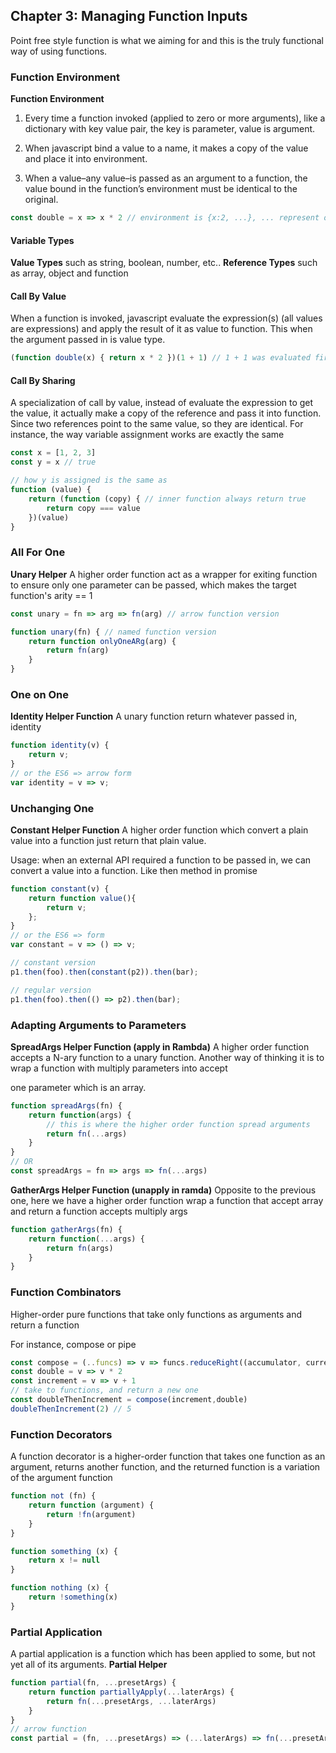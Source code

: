 ## Chapter 3: Managing Function Inputs

Point free style function is what we aiming for and this is the truly functional way of using functions.

### Function Environment

**Function Environment**

1. Every time a function invoked (applied to zero or more arguments), like a dictionary with key value pair, the key is parameter, value is argument.

2. When javascript bind a value to a name, it makes a copy of the value and place it into environment.

3. When a value–any value–is passed as an argument to a function, the value bound in the function’s environment must be identical to the original.

~~~javascript
const double = x => x * 2 // environment is {x:2, ...}, ... represent other environment such as global one
~~~

#### Variable Types
**Value Types** such as string, boolean, number, etc..
**Reference Types** such as array, object and function


#### Call By Value
When a function is invoked, javascript evaluate the expression(s) (all values are expressions) and apply the result of it as value to function.
This when the argument passed in is value type.
~~~javascript
(function double(x) { return x * 2 })(1 + 1) // 1 + 1 was evaluated first as value, then passed into function double as argument of value 2
~~~

#### Call By Sharing
A specialization of call by value, instead of evaluate the expression to get the value, it actually make a copy of the reference and pass it into function. Since
two references point to the same value, so they are identical. For instance, the way variable assignment works are exactly the same

~~~javascript
const x = [1, 2, 3]
const y = x // true

// how y is assigned is the same as
function (value) {
    return (function (copy) { // inner function always return true
        return copy === value
    })(value)
}
~~~

### All For One
**Unary Helper**
A higher order function act as a wrapper for exiting function to ensure only one parameter can be passed, which makes the target function's arity == 1
~~~javascript
const unary = fn => arg => fn(arg) // arrow function version

function unary(fn) { // named function version
    return function onlyOneARg(arg) {
        return fn(arg)
    }
}
~~~

### One on One
**Identity Helper Function**
A unary function return whatever passed in, identity
~~~javascript
function identity(v) {
    return v;
}
// or the ES6 => arrow form
var identity = v => v;
~~~

### Unchanging One
**Constant Helper Function**
A higher order function which convert a plain value into a function just return that plain value.

Usage: when an external API required a function to be passed in, we can convert a value into a function. Like then method
in promise
~~~javascript
function constant(v) {
    return function value(){
        return v;
    };
}
// or the ES6 => form
var constant = v => () => v;

// constant version
p1.then(foo).then(constant(p2)).then(bar);

// regular version
p1.then(foo).then(() => p2).then(bar);
~~~

### Adapting Arguments to Parameters
**SpreadArgs Helper Function (apply in Rambda)**
A higher order function accepts a N-ary function to a unary function. Another way of thinking it is to wrap a function with multiply parameters into accept

one parameter which is an array.
~~~javascript
function spreadArgs(fn) {
    return function(args) {
        // this is where the higher order function spread arguments
        return fn(...args)
    }
}
// OR
const spreadArgs = fn => args => fn(...args)
~~~

**GatherArgs Helper Function (unapply in ramda)**
Opposite to the previous one, here we have a higher order function wrap a function that accept array and return a function accepts multiply args
~~~javascript
function gatherArgs(fn) {
    return function(...args) {
        return fn(args)
    }
}
~~~

### Function Combinators
Higher-order pure functions that take only functions as arguments and return a function

For instance, compose or pipe
~~~javascript
const compose = (..funcs) => v => funcs.reduceRight((accumulator, current) => current(accumulator), v)
const double = v => v * 2
const increment = v => v + 1
// take to functions, and return a new one
const doubleThenIncrement = compose(increment,double)
doubleThenIncrement(2) // 5
~~~

### Function Decorators
A function decorator is a higher-order function that takes one function as an argument, returns another function, and the returned function is a variation of the argument function
~~~javascript
function not (fn) {
    return function (argument) {
        return !fn(argument)
    }
}

function something (x) {
    return x != null
}

function nothing (x) {
    return !something(x)
}
~~~

### Partial Application
A partial application is a function which has been applied to some, but not yet all of its arguments.
**Partial Helper**
~~~javascript
function partial(fn, ...presetArgs) {
    return function partiallyApply(...laterArgs) {
        return fn(...presetArgs, ...laterArgs)
    }
}
// arrow function
const partial = (fn, ...presetArgs) => (...laterArgs) => fn(...presetArgs, ...laterArgs)
~~~